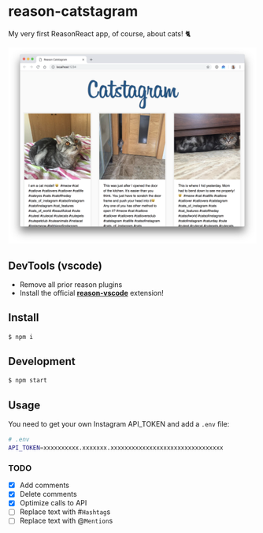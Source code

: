 # reason-catstagram

My very first ReasonReact app, of course, about cats! 🐈

![catstagram](catstagram.png)

## DevTools (vscode)

- Remove all prior reason plugins
- Install the official [**reason-vscode**](https://marketplace.visualstudio.com/items?itemName=jaredly.reason-vscode) extension!

## Install

```sh
$ npm i
```

## Development

```sh
$ npm start
```

## Usage

You need to get your own Instagram API_TOKEN and add a `.env` file:

```sh
# .env
API_TOKEN=xxxxxxxxxx.xxxxxxx.xxxxxxxxxxxxxxxxxxxxxxxxxxxxxxxx
```

### TODO
- [x] Add comments
- [x] Delete comments
- [x] Optimize calls to API
- [ ] Replace text with #`Hashtag`s
- [ ] Replace text with @`Mention`s

